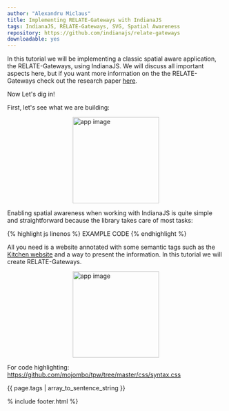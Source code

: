 ```yaml
---
author: "Alexandru Miclaus"
title: Implementing RELATE-Gateways with IndianaJS
tags: IndianaJS, RELATE-Gateways, SVG, Spatial Awareness
repository: https://github.com/indianajs/relate-gateways
downloadable: yes
---
```


In this tutorial we will be implementing a classic spatial aware application, the RELATE-Gateways, using IndianaJS. We will discuss all important aspects here, but if you want more information on the the RELATE-Gateways check out the research paper [here](http://link.springer.com/article/10.1007/s00779-008-0206-3). 

Now Let's dig in!

First, let's see what we are building:

<img src="{{site.baseurl}}/img/relate-gateways/app-image.png" alt="app image" style="width: 200px; display:block; margin: auto;"/>

Enabling spatial awareness when working with <span class='indiana-logo'>IndianaJS</span> is quite simple and straightforward because the library takes care of most tasks:

{% highlight js linenos %}
EXAMPLE CODE
{% endhighlight %}

All you need is a website annotated with some semantic tags such as the [Kitchen website] and a way to present the information. In this tutorial we will create RELATE-Gateways.

<img src="{{site.baseurl}}/img/relate-gateways/app-image.png" alt="app image" style="width: 200px; display:block; margin: auto;"/>


[Kitchen website]: XXX

For code highlighting:
https://github.com/mojombo/tpw/tree/master/css/syntax.css

{{ page.tags | array_to_sentence_string }}

% include footer.html %}